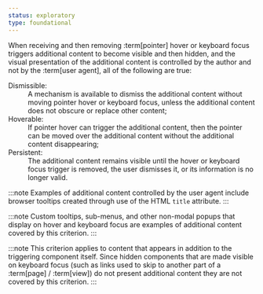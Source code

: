 ```yaml
---
status: exploratory
type: foundational
---
```


When receiving and then removing :term[pointer] hover or keyboard focus triggers additional content to become visible and then hidden, and the visual presentation of the additional content is controlled by the author and not by the :term[user agent], all of the following are true:

<dl>
	<dt>Dismissible:</dt>
	<dd>A mechanism is available to dismiss the additional content without moving pointer hover or keyboard focus, unless the additional content does not obscure or replace other content;</dd>
	<dt>Hoverable:</dt>
	<dd>If pointer hover can trigger the additional content, then the pointer can be moved over the additional content without the additional content disappearing;</dd>
	<dt>Persistent:</dt>
	<dd>The additional content remains visible until the hover or keyboard focus trigger is removed, the user dismisses it, or its information is no longer valid.</dd>
</dl>

:::note
Examples of additional content controlled by the user agent include browser tooltips created through use of the HTML <code class="language-html">title</code> attribute.
:::

:::note
Custom tooltips, sub-menus, and other non-modal popups that display on hover and keyboard focus are examples of additional content covered by this criterion.
:::

:::note
This criterion applies to content that appears in addition to the triggering component itself. Since hidden components that are made visible on keyboard focus (such as links used to skip to another part of a :term[page] / :term[view]) do not present additional content they are not covered by this criterion.
:::
